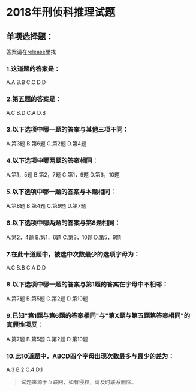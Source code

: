 # 2018年刑侦科推理试题
## 单项选择题：
答案请在[release](https://github.com/litaorc/Quiz/releases/tag/0.01)里找
### 1.这道题的答案是：
A.A B.B C.C D.D

### 2.第五题的答案是：
A.C B.D C.A D.B

### 3.以下选项中哪一题的答案与其他三项不同：
A.第3题 B.第6题 C.第2题 D.第4题

### 4.以下选项中哪两题的答案相同：
A.第1，5题 B.第2，7题 C.第1，9题 D.第6，10题

### 5.以下选项中哪一题的答案与本题相同：
A.第8题 B.第4题 C.第9题 D.第7题

### 6.以下选项中哪两题的答案与第8题相同：
A.第2，4题 B.第1，6题 C.第3，10题 D.第5，9题

### 7.在此十道题中，被选中次数最少的选项字母为：
A.C B.B C.A D.D

### 8.以下选项中哪一题的答案与第1题的答案在字母中不相邻：
A.第7题 B.第5题 C.第2题 D.第10题

### 9.已知"第1题与第6题的答案相同"与"第X题与第五题第答案相同"的真假性项反：
A.第7题 B.第5题 C.第2题 D.第10题

### 10.此10道题中，ABCD四个字母出现次数最多与最少的差为：
A.3 B.2 C.4 D.1

> 试题来源于互联网，如有侵权，请及时联系删除。
